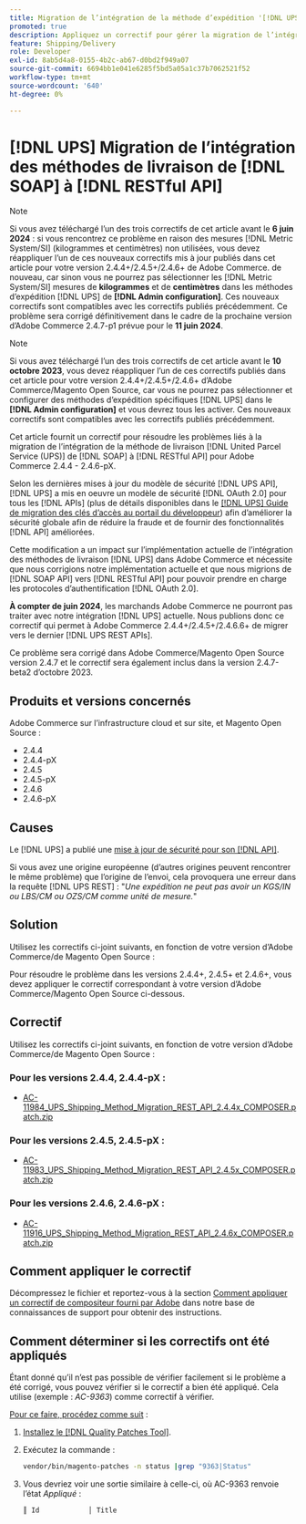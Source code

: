 ```yaml
---
title: Migration de l’intégration de la méthode d’expédition '[!DNL UPS] de [!DNL SOAP] vers [!DNL RESTful API]'
promoted: true
description: Appliquez un correctif pour gérer la migration de l’intégration de la méthode de livraison  [!DNL UPS]  de [!DNL SOAP] vers [!DNL RESTful API] pour Adobe Commerce 2.4.4 - 2.4.6-pX.
feature: Shipping/Delivery
role: Developer
exl-id: 8ab5d4a8-0155-4b2c-ab67-d0bd2f949a07
source-git-commit: 6694bb1e041e6285f5bd5a05a1c37b7062521f52
workflow-type: tm+mt
source-wordcount: '640'
ht-degree: 0%

---
```


# [!DNL UPS] Migration de l’intégration des méthodes de livraison de [!DNL SOAP] à [!DNL RESTful API]

>[!NOTE]
>
>Si vous avez téléchargé l’un des trois correctifs de cet article avant le **6 juin 2024** : si vous rencontrez ce problème en raison des mesures [!DNL Metric System/SI] (kilogrammes et centimètres) non utilisées, vous devez réappliquer l’un de ces nouveaux correctifs mis à jour publiés dans cet article pour votre version 2.4.4+/2.4.5+/2.4.6+ de Adobe Commerce. de nouveau, car sinon vous ne pourrez pas sélectionner les [!DNL Metric System/SI] mesures de **kilogrammes** et de **centimètres** dans les méthodes d’expédition [!DNL UPS] de **[!DNL Admin configuration]**. Ces nouveaux correctifs sont compatibles avec les correctifs publiés précédemment. Ce problème sera corrigé définitivement dans le cadre de la prochaine version d’Adobe Commerce 2.4.7-p1 prévue pour le **11 juin 2024**.

>[!NOTE]
>
>Si vous avez téléchargé l’un des trois correctifs de cet article avant le **10 octobre 2023**, vous devez réappliquer l’un de ces correctifs publiés dans cet article pour votre version 2.4.4+/2.4.5+/2.4.6+ d’Adobe Commerce/Magento Open Source, car vous ne pourrez pas sélectionner et configurer des méthodes d’expédition spécifiques [!DNL UPS] dans le **[!DNL Admin configuration]** et vous devrez tous les activer. Ces nouveaux correctifs sont compatibles avec les correctifs publiés précédemment.

Cet article fournit un correctif pour résoudre les problèmes liés à la migration de l’intégration de la méthode de livraison [!DNL United Parcel Service (UPS)] de [!DNL SOAP] à [!DNL RESTful API] pour Adobe Commerce 2.4.4 - 2.4.6-pX.

Selon les dernières mises à jour du modèle de sécurité [!DNL UPS API], [!DNL UPS] a mis en oeuvre un modèle de sécurité [!DNL OAuth 2.0] pour tous les [!DNL APIs] (plus de détails disponibles dans le [[!DNL UPS] Guide de migration des clés d’accès au portail du développeur](https://developer.ups.com/oauth-developer-guide?loc=en_US&amp;sp_rid=NTA5MzQ1OTE2NjEyS0&amp;sp_mid=72989914)) afin d’améliorer la sécurité globale afin de réduire la fraude et de fournir des fonctionnalités [!DNL API] améliorées.

Cette modification a un impact sur l’implémentation actuelle de l’intégration des méthodes de livraison [!DNL UPS] dans Adobe Commerce et nécessite que nous corrigions notre implémentation actuelle et que nous migrions de [!DNL SOAP API] vers [!DNL RESTful API] pour pouvoir prendre en charge les protocoles d’authentification [!DNL OAuth 2.0].

**À compter de juin 2024**, les marchands Adobe Commerce ne pourront pas traiter avec notre intégration [!DNL UPS] actuelle. Nous publions donc ce correctif qui permet à Adobe Commerce 2.4.4+/2.4.5+/2.4.6.6+ de migrer vers le dernier [!DNL UPS REST APIs].

Ce problème sera corrigé dans Adobe Commerce/Magento Open Source version 2.4.7 et le correctif sera également inclus dans la version 2.4.7-beta2 d’octobre 2023.

## Produits et versions concernés

Adobe Commerce sur l’infrastructure cloud et sur site, et Magento Open Source :

* 2.4.4
* 2.4.4-pX
* 2.4.5
* 2.4.5-pX
* 2.4.6
* 2.4.6-pX

## Causes

Le [!DNL UPS] a publié une [mise à jour de sécurité pour son [!DNL API]](https://developer.ups.com/oauth-developer-guide?loc=en_US&amp;sp_rid=NTA5MzQ1OTE2NjEyS0&amp;sp_mid=72989914).

Si vous avez une origine européenne (d’autres origines peuvent rencontrer le même problème) que l’origine de l’envoi, cela provoquera une erreur dans la requête [!DNL UPS REST] :
&quot;*Une expédition ne peut pas avoir un KGS/IN ou LBS/CM ou OZS/CM comme unité de mesure.*&quot;

## Solution

Utilisez les correctifs ci-joint suivants, en fonction de votre version d’Adobe Commerce/de Magento Open Source :

Pour résoudre le problème dans les versions 2.4.4+, 2.4.5+ et 2.4.6+, vous devez appliquer le correctif correspondant à votre version d’Adobe Commerce/Magento Open Source ci-dessous.

## Correctif

Utilisez les correctifs ci-joint suivants, en fonction de votre version d’Adobe Commerce/de Magento Open Source :

### Pour les versions 2.4.4, 2.4.4-pX :

* [AC-11984_UPS_Shipping_Method_Migration_REST_API_2.4.4x_COMPOSER.patch.zip](assets/AC-11984_UPS_Shipping_Method_Migration_REST_API_2.4.4x_COMPOSER.patch.zip)

### Pour les versions 2.4.5, 2.4.5-pX :

* [AC-11983_UPS_Shipping_Method_Migration_REST_API_2.4.5x_COMPOSER.patch.zip](assets/AC-11983_UPS_Shipping_Method_Migration_REST_API_2.4.5x_COMPOSER.patch.zip)

### Pour les versions 2.4.6, 2.4.6-pX :

* [AC-11916_UPS_Shipping_Method_Migration_REST_API_2.4.6x_COMPOSER.patch.zip](assets/AC-11916_UPS_Shipping_Method_Migration_REST_API_2.4.6x_COMPOSER.patch.zip)

## Comment appliquer le correctif

Décompressez le fichier et reportez-vous à la section [Comment appliquer un correctif de compositeur fourni par Adobe](https://experienceleague.adobe.com/docs/commerce-knowledge-base/kb/how-to/how-to-apply-a-composer-patch-provided-by-magento.html) dans notre base de connaissances de support pour obtenir des instructions.

## Comment déterminer si les correctifs ont été appliqués

Étant donné qu’il n’est pas possible de vérifier facilement si le problème a été corrigé, vous pouvez vérifier si le correctif a bien été appliqué. Cela utilise (exemple : *AC-9363*) comme correctif à vérifier.

<u>Pour ce faire, procédez comme suit</u> :

1. [Installez le  [!DNL Quality Patches Tool]](https://experienceleague.adobe.com/docs/commerce-operations/tools/quality-patches-tool/usage.html).
1. Exécutez la commande :

   ```bash
   vendor/bin/magento-patches -n status |grep "9363|Status"
   ```

1. Vous devriez voir une sortie similaire à celle-ci, où AC-9363 renvoie l’état *Appliqué* :

   ```bash
   ║ Id            │ Title                                                        │ Category        │ Origin                 │ Status      │ Details                                          ║ ║ N/A           │ ../m2-hotfixes/AC-9363_USPS_Ground_Advantage_shipping_method_COMPOSER_patch.patch      │ Other           │ Local                  │ Applied     │ Patch type: Custom                                
   ```
